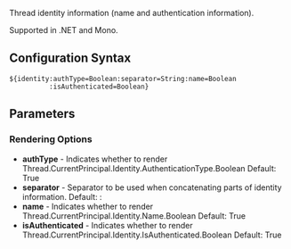 Thread identity information (name and authentication information). 

Supported in .NET and Mono.

## Configuration Syntax
```
${identity:authType=Boolean:separator=String:name=Boolean
          :isAuthenticated=Boolean}
```

## Parameters
### Rendering Options
* **authType** - Indicates whether to render Thread.CurrentPrincipal.Identity.AuthenticationType.Boolean Default: True
* **separator** - Separator to be used when concatenating parts of identity information. Default: :
* **name** - Indicates whether to render Thread.CurrentPrincipal.Identity.Name.Boolean Default: True
* **isAuthenticated** - Indicates whether to render Thread.CurrentPrincipal.Identity.IsAuthenticated.Boolean Default: True